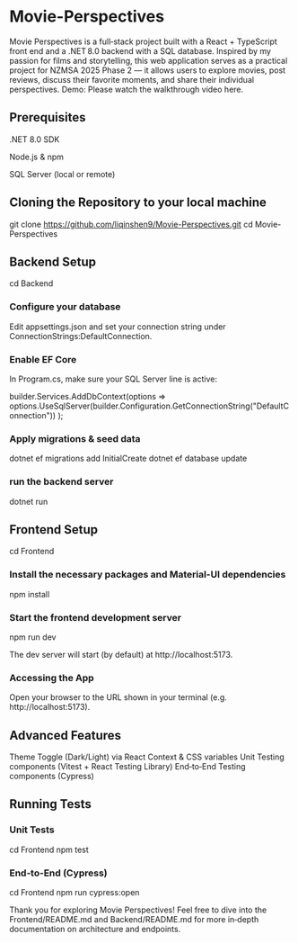  # Movie-Perspectives

Movie Perspectives is a full‑stack project built with a React + TypeScript front end and a .NET 8.0 backend with a SQL database. Inspired by my passion for films and storytelling, this web application serves as a practical project for NZMSA 2025 Phase 2 — it allows users to explore movies, post reviews, discuss their favorite moments, and share their individual perspectives.
Demo: Please watch the walkthrough video here.


## Prerequisites
.NET 8.0 SDK

Node.js & npm

SQL Server (local or remote)

## Cloning the Repository to your local machine
git clone https://github.com/liqinshen9/Movie-Perspectives.git
cd Movie-Perspectives

## Backend Setup
cd Backend

### Configure your database
Edit appsettings.json and set your connection string under ConnectionStrings:DefaultConnection.

### Enable EF Core
In Program.cs, make sure your SQL Server line is active:

builder.Services.AddDbContext<MovieContext>(options =>
  options.UseSqlServer(builder.Configuration.GetConnectionString("DefaultConnection"))
);

### Apply migrations & seed data
dotnet ef migrations add InitialCreate
dotnet ef database update

### run the backend server
dotnet run

## Frontend Setup
cd Frontend

### Install the necessary packages and Material-UI dependencies
npm install

### Start the frontend development server
npm run dev

The dev server will start (by default) at http://localhost:5173.

### Accessing the App
Open your browser to the URL shown in your terminal (e.g. http://localhost:5173).

## Advanced Features
Theme Toggle (Dark/Light) via React Context & CSS variables
Unit Testing components (Vitest + React Testing Library)
End‑to‑End Testing components (Cypress)

## Running Tests
### Unit Tests
cd Frontend
npm test

### End‑to‑End (Cypress)
cd Frontend
npm run cypress:open


Thank you for exploring Movie Perspectives!
Feel free to dive into the Frontend/README.md and Backend/README.md for more in‑depth documentation on architecture and endpoints.
